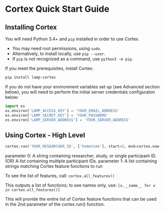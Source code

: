 # Cortex Quick Start Guide

## Installing Cortex

You will need Python 3.4+ and `pip` installed in order to use Cortex. 
  - You may need root permissions, using `sudo`.
  - Alternatively, to install locally, use `pip --user`.
  - If `pip` is not recognized as a command, use `python3 -m pip`.

If you meet the prerequisites, install Cortex:

```sh
pip install lamp-cortex
```

If you do not have your environment variables set up (see Advanced section below), you will need to perform the initial server credentials configuraton below:


```python
import os
os.environ['LAMP_ACCESS_KEY'] = 'YOUR_EMAIL_ADDRESS'
os.environ['LAMP_SECRET_KEY'] = 'YOUR_PASSWORD'
os.environ['LAMP_SERVER_ADDRESS'] = 'YOUR_SERVER_ADDRESS'
```

## Using Cortex - High Level

```python
cortex.run('YOUR_RESEARCHER_ID', ['hometime'], start=0, end=cortex.now())
```
parameter 0: A string containing researcher, study, or single participant ID. (OR) A list containing multiple participant IDs.
parameter 1: A list containing strings matching Cortex feature functions to run

To see the list of features, call: ```cortex.all_features()```

This outputs a list of functions; to see names only, use: ```[x.__name__ for x in cortex.all_features()]```

This will provide the entire list of Cortex feature functions that can be used in the 2nd parameter of the cortex.run() function.

